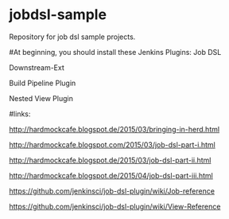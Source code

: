 # jobdsl-sample
Repository for job dsl sample projects. 

#At beginning, you should install these Jenkins Plugins:
Job DSL

Downstream-Ext

Build Pipeline Plugin

Nested View Plugin

#links:

http://hardmockcafe.blogspot.de/2015/03/bringing-in-herd.html

http://hardmockcafe.blogspot.com/2015/03/job-dsl-part-i.html

http://hardmockcafe.blogspot.de/2015/03/job-dsl-part-ii.html

http://hardmockcafe.blogspot.de/2015/04/job-dsl-part-iii.html

https://github.com/jenkinsci/job-dsl-plugin/wiki/Job-reference

https://github.com/jenkinsci/job-dsl-plugin/wiki/View-Reference
